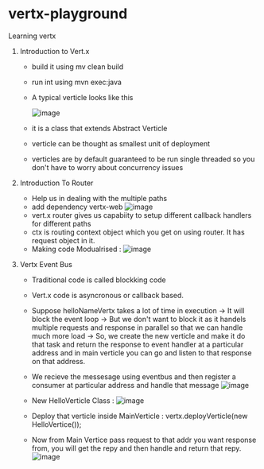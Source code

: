 # vertx-playground
Learning vertx

1) Introduction to Vert.x
   - build it using mv clean build
   - run int using mvn exec:java
   - A typical verticle looks like this

     ![image](https://github.com/utkarsh30898/vertx-playground/assets/49248032/5b646835-b6a1-4e7c-93a5-00db52c79aa8)

   - it is a class that extends Abstract Verticle
   - verticle can be thought as smallest unit of deployment
   - verticles are by default guaranteed to be run single threaded so you don't have to worry about concurrency issues
  
2) Introduction To Router
   - Help us in dealing with the multiple paths
   - add dependency vertx-web
     ![image](https://github.com/utkarsh30898/vertx-playground/assets/49248032/fbc48313-1016-4b2b-b243-e2248ba34758)
   - vert.x router gives us capabiity to setup different callback handlers for different paths
   - ctx is routing context object which you get on using router. It has request object in it.
   - Making code Modualrised :
     ![image](https://github.com/utkarsh30898/vertx-playground/assets/49248032/6cc01713-c773-4311-8d53-009338dad786)

3) Vertx Event Bus
   - Traditional code is called blockking code
   - Vert.x code is asyncronous or callback based.
   - Suppose helloNameVertx takes a lot of time in execution -> It will block the event loop -> But we don't want to block it as it handels multiple requests and        response in parallel so that we can handle much more load -> So, we create the new verticle and make it do that task and return the response to event handler       at a particular address and in main verticle you can go and listen to that response on that address.
   - We recieve the messesage using eventbus and then register a consumer at particular address and handle that message
           ![image](https://github.com/utkarsh30898/vertx-playground/assets/49248032/6632a663-bee3-4d8e-bc99-ec477216c037)
   - New HelloVerticle Class :
     ![image](https://github.com/utkarsh30898/vertx-playground/assets/49248032/fe77cecf-ae13-4966-903e-03496a9cdfac)

   - Deploy that verticle inside MainVerticle : vertx.deployVerticle(new HelloVertice());
   -  Now from Main Vertice pass request to that addr you want response from, you will get the repy and then handle and return that repy.
     ![image](https://github.com/utkarsh30898/vertx-playground/assets/49248032/deb2f7b3-2bbf-42ba-8242-ac042ef92705)


  

